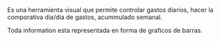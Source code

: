 Es una herramienta visual que permite controlar gastos diarios, 
hacer la comporativa dia/dia de gastos, acummulado semanal.

Toda information esta representada en forma de graficos de barras. 